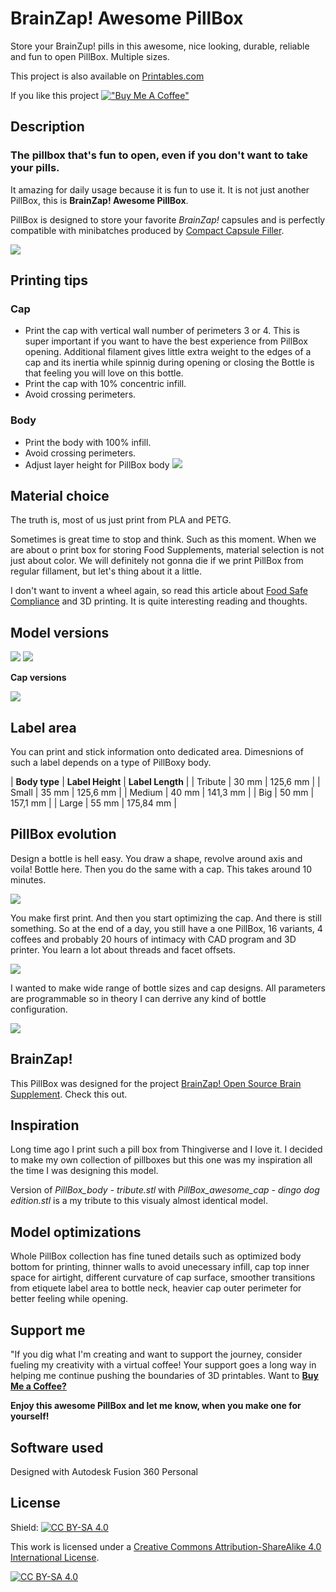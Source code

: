 # BrainZap! Awesome PillBox

Store your BrainZup! pills in this awesome, nice looking, durable, reliable and fun to open PillBox. Multiple sizes.

This project is also available on [Printables.com](https://www.printables.com/model/632583/)

If you like this project
[!["Buy Me A Coffee"](https://www.buymeacoffee.com/assets/img/custom_images/orange_img.png)](https://www.buymeacoffee.com/jakubkriz)


## Description

### The pillbox that's fun to open, even if you don't want to take your pills.

It amazing for daily usage because it is fun to use it. It is not just another PillBox, this is **BrainZap! Awesome PillBox**.

PillBox is designed to store your favorite *BrainZap!* capsules and is perfectly compatible with minibatches produced by [Compact Capsule Filler](https://www.printables.com/model/630873-compact-capsule-filler-00-size-with-credit-card-mi). 

![](https://github.com/ceskytunak/3dprint/blob/main/pill-box/assets/DSC_3384.jpg)

## Printing tips

### Cap

-   Print the cap with vertical wall number of perimeters 3 or 4. This is super important if you want to have the best experience from PillBox opening. Additional filament gives little extra weight to the edges of a cap and its inertia while spinnig during opening or closing the Bottle is that feeling you will love on this bottle.
-   Print the cap with 10% concentric infill.
-   Avoid crossing perimeters.

### Body

-   Print the body with 100% infill.
-   Avoid crossing perimeters.
-   Adjust layer height for PillBox body
![](https://github.com/ceskytunak/3dprint/blob/main/pill-box/assets/slicer-layer-height.png)

## Material choice

The truth is, most of us just print from PLA and PETG. 

Sometimes is great time to stop and think. Such as this moment. When we are about o print box for storing Food Supplements, material selection is not just about color. We will definitely not gonna die if we print PillBox from regular fillament, but let's thing about it a little.

I don't want to invent a wheel again, so read this article about [Food Safe Compliance](https://all3dp.com/2/food-safe-3d-printer-filament-best-brands/) and 3D printing. It is quite interesting reading and thoughts.

## Model versions

![](https://github.com/ceskytunak/3dprint/blob/main/pill-box/assets/slicer-family.png)
![](https://github.com/ceskytunak/3dprint/blob/main/pill-box/assets/DSC_3385.jpg)

**Cap versions**

![](https://github.com/ceskytunak/3dprint/blob/main/pill-box/assets/slicer-caps.png)

## Label area

You can print and stick information onto dedicated area. Dimesnions of such a label depends on a type of PillBoxy body.

| **Body type** | **Label Height** | **Label Length** |
| Tribute | 30 mm | 125,6 mm |
| Small | 35 mm | 125,6 mm |
| Medium | 40 mm | 141,3 mm |
| Big | 50 mm | 157,1 mm |
| Large | 55 mm | 175,84 mm |

## PillBox evolution

Design a bottle is hell easy. You draw a shape, revolve around axis and voila! Bottle here. Then you do the same with a cap. This takes around 10 minutes. 

![](https://github.com/ceskytunak/3dprint/blob/main/pill-box/assets/fusion-sketch.png)

You make first print. And then you start optimizing the cap. And there is still something. So at the end of a day, you still have a one PillBox, 16 variants, 4 coffees and probably 20 hours of intimacy with CAD program and 3D printer. You learn a lot about threads and facet offsets.

![](https://github.com/ceskytunak/3dprint/blob/main/pill-box/assets/DSC_3380.jpg)


I wanted to make wide range of bottle sizes and cap designs. All parameters are programmable so in theory I can derrive any kind of bottle configuration.

![](https://github.com/ceskytunak/3dprint/blob/main/pill-box/assets/fusion-params.png)

## BrainZap!

This PillBox was designed for the project [BrainZap! Open Source Brain Supplement](https://brainzup.space). Check this out.

## Inspiration

Long time ago I print such a pill box from Thingiverse and I love it. I decided to make my own collection of pillboxes but this one was my inspiration all the time I was designing this model.

Version of *PillBox_body - tribute.stl* with *PillBox_awesome_cap - dingo dog edition.stl* is a my tribute to this visualy almost identical model.

## Model optimizations

Whole PillBox collection has fine tuned details such as optimized body bottom for printing, thinner walls to avoid unecessary infill, cap top inner space for airtight, different curvature of cap surface, smoother transitions from etiquete label area to bottle neck, heavier cap outer perimeter for better feeling while opening.

## Support me

"If you dig what I'm creating and want to support the journey, consider fueling my creativity with a virtual coffee! Your support goes a long way in helping me continue pushing the boundaries of 3D printables. Want to [**Buy Me a Coffee?**](https://www.buymeacoffee.com/jakubkriz)

**Enjoy this awesome PillBox and let me know, when you make one for yourself!**


## Software used

Designed with Autodesk Fusion 360 Personal

## License

Shield: [![CC BY-SA 4.0][cc-by-sa-shield]][cc-by-sa]

This work is licensed under a
[Creative Commons Attribution-ShareAlike 4.0 International License][cc-by-sa].

[![CC BY-SA 4.0][cc-by-sa-image]][cc-by-sa]

[cc-by-sa]: http://creativecommons.org/licenses/by-sa/4.0/
[cc-by-sa-image]: https://licensebuttons.net/l/by-sa/4.0/88x31.png
[cc-by-sa-shield]: https://img.shields.io/badge/License-CC%20BY--SA%204.0-lightgrey.svg
